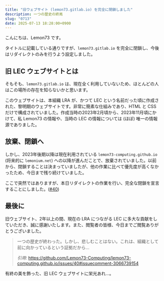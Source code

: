 ```yaml
---
title: "旧ウェブサイト (lemon73.gitlab.io) を完全に閉鎖しました"
description: 一つの歴史の終焉
slug: "0713"
date: 2025-07-13 18:28:00+0900
---
```


こんにちは、Lemon73 です。

タイトルに記載している通りですが、`lemon73.gitlab.io` を完全に閉鎖し、今後はリダイレクトのみを行うよう設定しました。

## 旧 LEC ウェブサイトとは

そもそも、`lemon73.gitlab.io` は、現在全く利用していないため、ほとんどの人はこの場所の存在を知らないかと思います。

このウェブサイトは、本組織 LRA が、かつて LEC という名前だった頃に作成された、黎明期のウェブサイトです。非常に簡素な仕組みであり、HTML と CSS だけで構成されていました。作成当時の2023年2月頃から、2023年11月頃にかけて、私 Lemon73 の情報や、当時の LEC の情報については (ほぼ) 唯一の情報源でありました。

## 放棄、閉鎖へ

しかし、2023年後期以降は現在利用されている `lemon73-computing.github.io` (将来的に `lemonium.net`) への以降が進んだことで、放棄されていました。以前から、閉鎖することは決まっていましたが、他の作業に比べて優先度が高くなかったため、今日まで残り続けていました。

ここで突然ではありますが、本日リダイレクトの作業を行い、完全な閉鎖を宣言することにしました。([#40](https://github.com/Lemon73-Computing/lemon73-computing.github.io/issues/40))

## 最後に

旧ウェブサイト、2年以上の間、現在の LRA につながる LEC に多大な貢献をしていただき、誠に感謝いたします。また、閲覧者の皆様、今日までご閲覧ありがとうございました。

> 一つの歴史が終わった。しかし、悲しむことはない。これは、組織として前に向かっているという証拠だから…
> 
> *引用*: <https://github.com/Lemon73-Computing/lemon73-computing.github.io/issues/40#issuecomment-3066739154>

有終の美を飾った、旧 LEC ウェブサイトに栄光あれ…。

